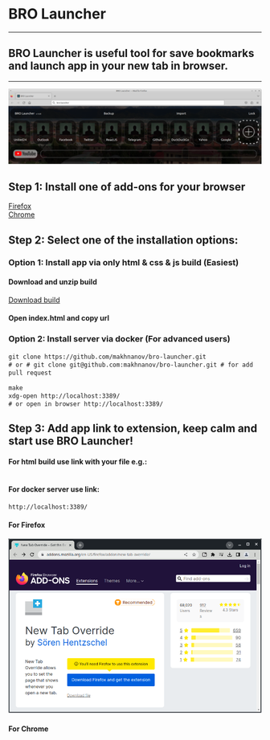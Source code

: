 # BRO Launcher 
___

## BRO Launcher is useful tool for save bookmarks and launch app in your new tab in browser.
___
![BRO Launcher](https://github.com/makhnanov/bro-launcher/blob/master/src/src/img/FirstRelease.png?raw=true)


## Step 1: Install one of add-ons for your browser
[Firefox](https://addons.mozilla.org/en-US/firefox/addon/new-tab-override/) \
[Chrome](https://chrome.google.com/webstore/detail/custom-new-tab-url/mmjbdbjnoablegbkcklggeknkfcjkjia)

## Step 2: Select one of the installation options:
### Option 1: Install app via only html & css & js build (Easiest)
#### Download and unzip build
[Download build](https://github.com/makhnanov/bro-launcher-build/archive/refs/heads/main.zip)
#### Open index.html and copy url

### Option 2: Install server via docker (For advanced users)
```shell
git clone https://github.com/makhnanov/bro-launcher.git
# or # git clone git@github.com:makhnanov/bro-launcher.git # for add pull request
```

```shell
make
xdg-open http://localhost:3389/
# or open in browser http://localhost:3389/ 
```

## Step 3: Add app link to extension, keep calm and start use BRO Launcher!

#### For html build use link with your file e.g.:
```shell

```
#### For docker server use link:
```shell
http://localhost:3389/
```

#### For Firefox
![Firefox ext](https://github.com/makhnanov/bro-launcher/blob/master/src/src/img/FirefoxExt.png?raw=true)


#### For Chrome




